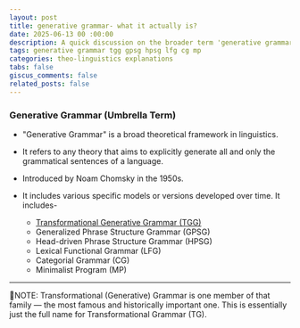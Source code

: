 ```yaml
---
layout: post
title: generative grammar- what it actually is?
date: 2025-06-13 00 :00:00
description: A quick discussion on the broader term 'generative grammar'
tags: generative grammar tgg gpsg hpsg lfg cg mp
categories: theo-linguistics explanations
tabs: false
giscus_comments: false
related_posts: false
---
```



### Generative Grammar (Umbrella Term)
- "Generative Grammar" is a broad theoretical framework in linguistics.

- It refers to any theory that aims to explicitly generate all and only the grammatical sentences of a language.

- Introduced by Noam Chomsky in the 1950s.

- It includes various specific models or versions developed over time. It includes- 
    - <a href="understanding-tgg/">Transformational Generative Grammar (TGG)</a>
    - Generalized Phrase Structure Grammar (GPSG)
    - Head-driven Phrase Structure Grammar (HPSG)
    - Lexical Functional Grammar (LFG)
    - Categorial Grammar (CG)
    - Minimalist Program (MP)

<hr>

🔹NOTE: Transformational (Generative) Grammar is one member of that family — the most famous and historically important one. This is essentially just the full name for Transformational Grammar (TG).